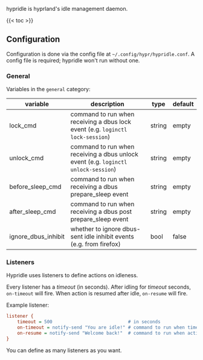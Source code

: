 hypridle is hyprland's idle management daemon.

{{< toc >}}

## Configuration

Configuration is done via the config file at `~/.config/hypr/hypridle.conf`.
A config file is required; hypridle won't run without one.

### General

Variables in the `general` category:

| variable | description | type | default |
| -- | -- | -- | -- |
| lock_cmd | command to run when receiving a dbus lock event (e.g. `loginctl lock-session`) | string | empty |
| unlock_cmd | command to run when receiving a dbus unlock event (e.g. `loginctl unlock-session`) | string | empty |
| before_sleep_cmd | command to run when receiving a dbus prepare_sleep event | string | empty |
| after_sleep_cmd | command to run when receiving a dbus post prepare_sleep event | string | empty |
| ignore_dbus_inhibit | whether to ignore dbus-sent idle inhibit events (e.g. from firefox) | bool | false |

### Listeners

Hypridle uses listeners to define actions on idleness.

Every listener has a _timeout_ (in seconds). After idling for _timeout_ seconds, `on-timeout` will fire.
When action is resumed after idle, `on-resume` will fire.

Example listener:

```ini
listener {
    timeout = 500                            # in seconds
    on-timeout = notify-send "You are idle!" # command to run when timeout has passed
    on-resume = notify-send "Welcome back!"  # command to run when activity is detected after timeout has fired.
}
```

You can define as many listeners as you want.